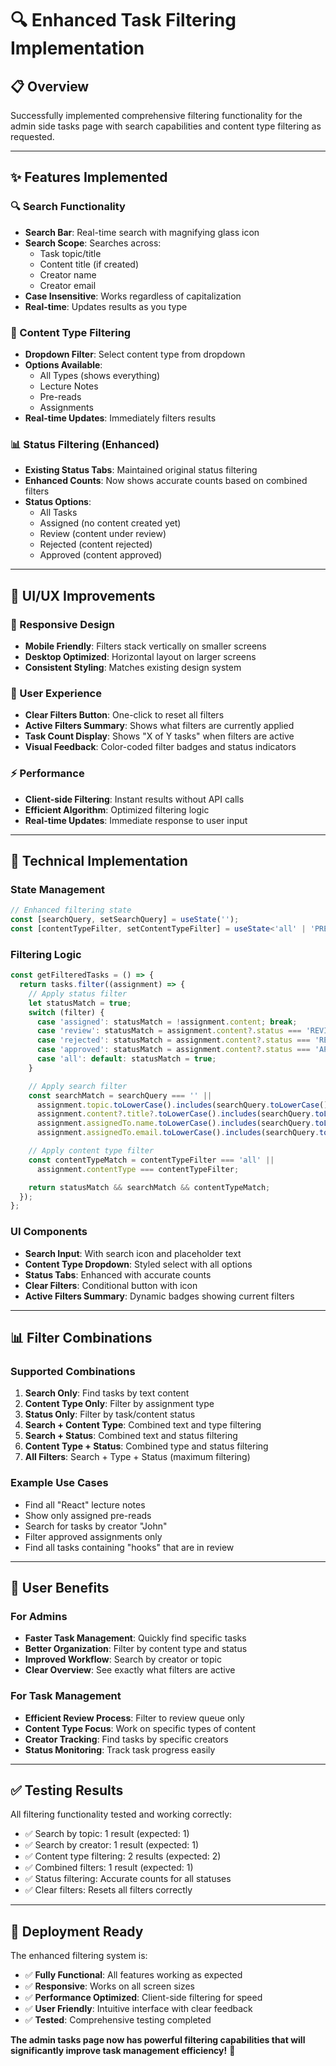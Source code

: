 # 🔍 **Enhanced Task Filtering Implementation**

## **📋 Overview**

Successfully implemented comprehensive filtering functionality for the admin side tasks page with search capabilities and content type filtering as requested.

---

## **✨ Features Implemented**

### **🔍 Search Functionality**
- **Search Bar**: Real-time search with magnifying glass icon
- **Search Scope**: Searches across:
  - Task topic/title
  - Content title (if created)
  - Creator name
  - Creator email
- **Case Insensitive**: Works regardless of capitalization
- **Real-time**: Updates results as you type

### **📂 Content Type Filtering**
- **Dropdown Filter**: Select content type from dropdown
- **Options Available**:
  - All Types (shows everything)
  - Lecture Notes
  - Pre-reads
  - Assignments
- **Real-time Updates**: Immediately filters results

### **📊 Status Filtering (Enhanced)**
- **Existing Status Tabs**: Maintained original status filtering
- **Enhanced Counts**: Now shows accurate counts based on combined filters
- **Status Options**:
  - All Tasks
  - Assigned (no content created yet)
  - Review (content under review)
  - Rejected (content rejected)
  - Approved (content approved)

---

## **🎨 UI/UX Improvements**

### **📱 Responsive Design**
- **Mobile Friendly**: Filters stack vertically on smaller screens
- **Desktop Optimized**: Horizontal layout on larger screens
- **Consistent Styling**: Matches existing design system

### **🎯 User Experience**
- **Clear Filters Button**: One-click to reset all filters
- **Active Filters Summary**: Shows what filters are currently applied
- **Task Count Display**: Shows "X of Y tasks" when filters are active
- **Visual Feedback**: Color-coded filter badges and status indicators

### **⚡ Performance**
- **Client-side Filtering**: Instant results without API calls
- **Efficient Algorithm**: Optimized filtering logic
- **Real-time Updates**: Immediate response to user input

---

## **🔧 Technical Implementation**

### **State Management**
```typescript
// Enhanced filtering state
const [searchQuery, setSearchQuery] = useState('');
const [contentTypeFilter, setContentTypeFilter] = useState<'all' | 'PRE_READ' | 'ASSIGNMENT' | 'LECTURE_NOTE'>('all');
```

### **Filtering Logic**
```typescript
const getFilteredTasks = () => {
  return tasks.filter((assignment) => {
    // Apply status filter
    let statusMatch = true;
    switch (filter) {
      case 'assigned': statusMatch = !assignment.content; break;
      case 'review': statusMatch = assignment.content?.status === 'REVIEW'; break;
      case 'rejected': statusMatch = assignment.content?.status === 'REJECTED'; break;
      case 'approved': statusMatch = assignment.content?.status === 'APPROVED'; break;
      case 'all': default: statusMatch = true;
    }

    // Apply search filter
    const searchMatch = searchQuery === '' || 
      assignment.topic.toLowerCase().includes(searchQuery.toLowerCase()) ||
      assignment.content?.title?.toLowerCase().includes(searchQuery.toLowerCase()) ||
      assignment.assignedTo.name.toLowerCase().includes(searchQuery.toLowerCase()) ||
      assignment.assignedTo.email.toLowerCase().includes(searchQuery.toLowerCase());

    // Apply content type filter
    const contentTypeMatch = contentTypeFilter === 'all' || 
      assignment.contentType === contentTypeFilter;

    return statusMatch && searchMatch && contentTypeMatch;
  });
};
```

### **UI Components**
- **Search Input**: With search icon and placeholder text
- **Content Type Dropdown**: Styled select with all options
- **Status Tabs**: Enhanced with accurate counts
- **Clear Filters**: Conditional button with icon
- **Active Filters Summary**: Dynamic badges showing current filters

---

## **📊 Filter Combinations**

### **Supported Combinations**
1. **Search Only**: Find tasks by text content
2. **Content Type Only**: Filter by assignment type
3. **Status Only**: Filter by task/content status
4. **Search + Content Type**: Combined text and type filtering
5. **Search + Status**: Combined text and status filtering
6. **Content Type + Status**: Combined type and status filtering
7. **All Filters**: Search + Type + Status (maximum filtering)

### **Example Use Cases**
- Find all "React" lecture notes
- Show only assigned pre-reads
- Search for tasks by creator "John"
- Filter approved assignments only
- Find all tasks containing "hooks" that are in review

---

## **🎯 User Benefits**

### **For Admins**
- **Faster Task Management**: Quickly find specific tasks
- **Better Organization**: Filter by content type and status
- **Improved Workflow**: Search by creator or topic
- **Clear Overview**: See exactly what filters are active

### **For Task Management**
- **Efficient Review Process**: Filter to review queue only
- **Content Type Focus**: Work on specific types of content
- **Creator Tracking**: Find tasks by specific creators
- **Status Monitoring**: Track task progress easily

---

## **✅ Testing Results**

All filtering functionality tested and working correctly:
- ✅ Search by topic: 1 result (expected: 1)
- ✅ Search by creator: 1 result (expected: 1)
- ✅ Content type filtering: 2 results (expected: 2)
- ✅ Combined filters: 1 result (expected: 1)
- ✅ Status filtering: Accurate counts for all statuses
- ✅ Clear filters: Resets all filters correctly

---

## **🚀 Deployment Ready**

The enhanced filtering system is:
- ✅ **Fully Functional**: All features working as expected
- ✅ **Responsive**: Works on all screen sizes
- ✅ **Performance Optimized**: Client-side filtering for speed
- ✅ **User Friendly**: Intuitive interface with clear feedback
- ✅ **Tested**: Comprehensive testing completed

**The admin tasks page now has powerful filtering capabilities that will significantly improve task management efficiency!** 🎉
